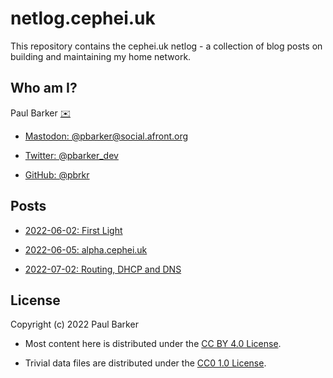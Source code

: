 <!--
Copyright (c) 2022 Paul Barker
SPDX-License-Identifier: CC-BY-4.0
-->

# netlog.cephei.uk

This repository contains the cephei.uk netlog - a collection of blog posts on
building and maintaining my home network.

## Who am I?

Paul Barker
[:envelope:](mailto:paul@pbarker.dev)

* [Mastodon: @pbarker@social.afront.org](https://social.afront.org/web/@pbarker)

* [Twitter: @pbarker_dev](https://twitter.com/pbarker_dev)

* [GitHub: @pbrkr](https://github.com/pbrkr/)

## Posts

* [2022-06-02: First Light](/posts/2022-06-02-first-light.md)

* [2022-06-05: alpha.cephei.uk](/posts/2022-06-05-alpha.cephei.uk.md)

* [2022-07-02: Routing, DHCP and DNS](/posts/2022-07-02-routing-dhcp-and-dns.md)

## License

Copyright (c) 2022 Paul Barker

* Most content here is distributed under the
  [CC BY 4.0 License](https://tldrlegal.com/license/creative-commons-attribution-4.0-international-(cc-by-4)).

* Trivial data files are distributed under the
  [CC0 1.0 License](https://tldrlegal.com/license/creative-commons-cc0-1.0-universal).
